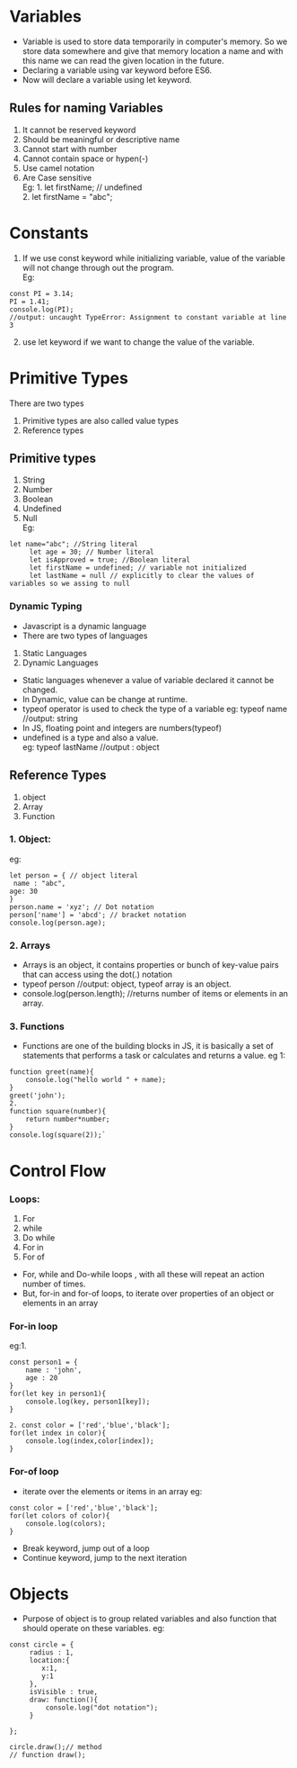 # Variables
* Variable is used to store data temporarily in computer's memory. So we store data somewhere and give that memory location a name and with this name we can read the given location in the future.
* Declaring a variable using var keyword before ES6.
* Now will declare a variable using let keyword.
## Rules for naming Variables
1. It cannot be reserved keyword
2. Should be meaningful or descriptive name
3. Cannot start with number
4. Cannot contain space or hypen(-)
5. Use camel notation
6. Are Case sensitive  
Eg: 1. let firstName; // undefined  
    2. let firstName = "abc";

# Constants
1. If we use const keyword while initializing variable, value of the variable will not change through out the program.  
Eg:
```
const PI = 3.14;
PI = 1.41;
console.log(PI);
//output: uncaught TypeError: Assignment to constant variable at line 3
```
2. use let keyword if we want to change the value of the variable.

# Primitive Types
There are two types 
1. Primitive types are also called value types
2. Reference types
 ## Primitive types
1. String
2. Number
3. Boolean
4. Undefined
5. Null  
Eg:
```
let name="abc"; //String literal
     let age = 30; // Number literal
     let isApproved = true; //Boolean literal
     let firstName = undefined; // variable not initialized
     let lastName = null // explicitly to clear the values of variables so we assing to null
```
### Dynamic Typing
* Javascript is a dynamic language
* There are two types of languages
1. Static Languages
2. Dynamic Languages
* Static languages whenever a value of variable declared it cannot be changed.
* In Dynamic, value can be change at runtime.
* typeof operator is used to check the type of a variable eg: typeof name //output: string
* In JS, floating point and integers are numbers(typeof)
* undefined is a type and also a value.  
eg: typeof lastName //output : object

## Reference Types
1. object
2. Array
3. Function
### 1. Object:
eg: 
```
let person = { // object literal
 name : "abc",
age: 30
}
person.name = 'xyz'; // Dot notation
person['name'] = 'abcd'; // bracket notation
console.log(person.age);
```
### 2. Arrays
* Arrays is an object, it contains properties or bunch of key-value pairs that can access using the dot(.) notation
* typeof person //output: object, typeof array is an object.
* console.log(person.length); //returns number of items or elements in an array.
### 3. Functions
* Functions are one of the building blocks in JS, it is basically a set of statements that performs a task or calculates and returns a value.
eg 1: 
```
function greet(name){
    console.log("hello world " + name);
}
greet('john');
2. 
function square(number){
    return number*number;
}
console.log(square(2));`
```
# Control Flow
### Loops:
1. For
2. while
3. Do while
4. For in
5. For of
* For, while and Do-while loops , with all these will repeat an action number of times.
* But, for-in and for-of loops, to iterate over properties of an object or elements in an array
### For-in loop
eg:1.  
```
const person1 = {
    name : 'john',
    age : 20
}
for(let key in person1){
    console.log(key, person1[key]);
}

2. const color = ['red','blue','black'];
for(let index in color){
    console.log(index,color[index]);
}
```

### For-of loop
* iterate over the elements or items in an array
eg:
```
const color = ['red','blue','black'];
for(let colors of color){
    console.log(colors);
}
```
* Break keyword, jump out of a loop
* Continue keyword, jump to the next iteration

# Objects
* Purpose of object is to group related variables and also function that should operate on these variables.
eg:
```
const circle = {
     radius : 1,
     location:{
        x:1,
        y:1
     },
     isVisible : true,
     draw: function(){
         console.log("dot notation");
     }

};

circle.draw();// method
// function draw();
```







